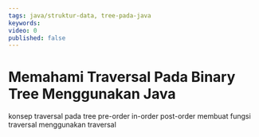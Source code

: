 ```yaml
---
tags: java/struktur-data, tree-pada-java
keywords: 
video: 0
published: false
---
```

# Memahami Traversal Pada Binary Tree Menggunakan Java

konsep traversal pada tree
pre-order
in-order
post-order
membuat fungsi traversal
menggunakan traversal
